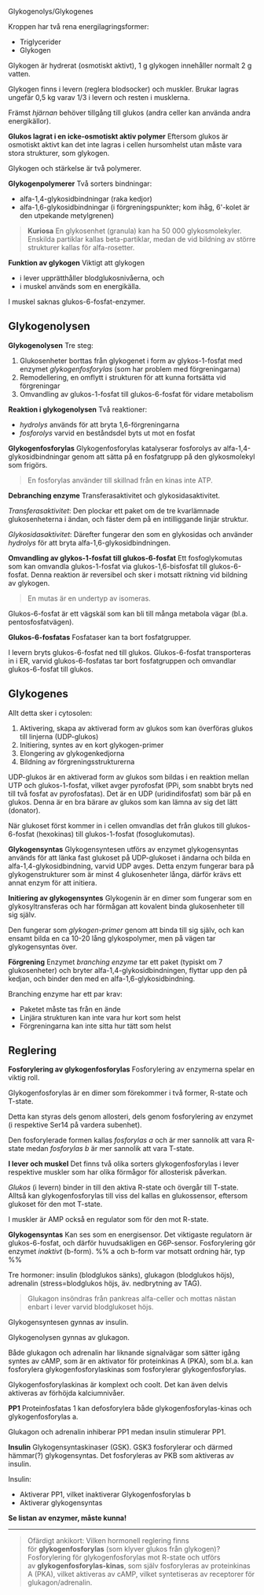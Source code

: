 Glykogenolys/Glykogenes

Kroppen har två rena energilagringsformer:
- Triglycerider
- Glykogen

Glykogen är hydrerat (osmotiskt aktivt), 1 g glykogen innehåller normalt 2 g vatten.

Glykogen finns i levern (reglera blodsocker) och muskler. Brukar lagras ungefär 0,5 kg varav 1/3 i levern och resten i musklerna.

Främst *hjärnan* behöver tillgång till glukos (andra celler kan använda andra energikällor).

**Glukos lagrat i en icke-osmotiskt aktiv polymer**
Eftersom glukos är osmotiskt aktivt kan det inte lagras i cellen hursomhelst utan måste vara stora strukturer, som glykogen.

Glykogen och stärkelse är två polymerer.

**Glykogenpolymerer**
Två sorters bindningar:
- alfa-1,4-glykosidbindningar (raka kedjor)
- alfa-1,6-glykosidbindningar (i förgreningspunkter; kom ihåg, 6'-kolet är den utpekande metylgrenen)

> **Kuriosa**
> En glykosenhet (granula) kan ha 50 000 glykosmolekyler. Enskilda partiklar kallas beta-partiklar, medan de vid bildning av större strukturer kallas för alfa-rosetter.

**Funktion av glykogen**
Viktigt att glykogen
- i lever upprätthåller blodglukosnivåerna, och
- i muskel används som en energikälla.

I muskel saknas glukos-6-fosfat-enzymer.

## Glykogenolysen
**Glykogenolysen**
Tre steg:
1. Glukosenheter borttas från glykogenet i form av glykos-1-fosfat med enzymet *glykogenfosforylas* (som har problem med förgreningarna)
2. Remodellering, en omflytt i strukturen för att kunna fortsätta vid förgreningar
3. Omvandling av glukos-1-fosfat till glukos-6-fosfat för vidare metabolism

**Reaktion i glykogenolysen**
Två reaktioner:
- *hydrolys* används för att bryta 1,6-förgreningarna
- *fosforolys* varvid en beståndsdel byts ut mot en fosfat

**Glykogenfosforylas**
Glykogenfosforylas katalyserar fosforolys av alfa-1,4-glykosidbindningar genom att sätta på en fosfatgrupp på den glykosmolekyl som frigörs.

> En fosforylas använder till skillnad från en kinas inte ATP.

**Debranching enzyme**
Transferasaktivitet och glykosidasaktivitet.

*Transferasaktivitet*:
Den plockar ett paket om de tre kvarlämnade glukosenheterna i ändan, och fäster dem på en intilliggande linjär struktur.

*Glykosidasaktivitet*:
Därefter fungerar den som en glykosidas och använder *hydrolys* för att bryta alfa-1,6-glykosidbindningen.

**Omvandling av glykos-1-fosfat till glukos-6-fosfat**
Ett fosfoglykomutas som kan omvandla glukos-1-fosfat via glukos-1,6-bisfosfat till glukos-6-fosfat. Denna reaktion är reversibel och sker i motsatt riktning vid bildning av glykogen.

> En mutas är en undertyp av isomeras.

Glukos-6-fosfat är ett vägskäl som kan bli till många metabola vägar (bl.a. pentosfosfatvägen).

**Glukos-6-fosfatas**
Fosfataser kan ta bort fosfatgrupper.

I levern bryts glukos-6-fosfat ned till glukos. Glukos-6-fosfat transporteras in i ER, varvid glukos-6-fosfatas tar bort fosfatgruppen och omvandlar glukos-6-fosfat till glukos.
## Glykogenes
Allt detta sker i cytosolen:
1. Aktivering, skapa av aktiverad form av glukos som kan överföras glukos till linjerna (UDP-glukos)
2. Initiering, syntes av en kort glykogen-primer
3. Elongering av glykogenkedjorna
4. Bildning av förgreningsstrukturerna

UDP-glukos är en aktiverad form av glukos som bildas i en reaktion mellan UTP och glukos-1-fosfat, vilket avger pyrofosfat (PPi, som snabbt bryts ned till två fosfat av pyrofosfatas). Det är en UDP (uridindifosfat) som bär på en glukos. Denna är en bra bärare av glukos som kan lämna av sig det lätt (donator).

När glukoset först kommer in i cellen omvandlas det från glukos till glukos-6-fosfat (hexokinas) till glukos-1-fosfat (fosoglukomutas).


**Glykogensyntas**
Glykogensyntesen utförs av enzymet glykogensyntas används för att länka fast glukoset på UDP-glukoset i ändarna och bilda en alfa-1,4-glykosidbindning, varvid UDP avges. Detta enzym fungerar bara på glykogenstrukturer som är minst 4 glukosenheter långa, därför krävs ett annat enzym för att initiera.

**Initiering av glykogensyntes**
Glykogenin är en dimer som fungerar som en glykosyltransferas och har förmågan att kovalent binda glukosenheter till sig själv.

Den fungerar som *glykogen-primer* genom att binda till sig själv, och kan ensamt bilda en ca 10-20 lång glykospolymer, men på vägen tar glykogensyntas över.

**Förgrening**
Enzymet *branching enzyme* tar ett paket (typiskt om 7 glukosenheter) och bryter alfa-1,4-glykosidbindningen, flyttar upp den på kedjan, och binder den med en alfa-1,6-glykosidbindning.

Branching enzyme har ett par krav:
- Paketet måste tas från en ände
- Linjära strukturen kan inte vara hur kort som helst
- Förgreningarna kan inte sitta hur tätt som helst
## Reglering
**Fosforylering av glykogenfosforylas**
Fosforylering av enzymerna spelar en viktig roll.

Glykogenfosforylas är en dimer som förekommer i två former, R-state och T-state.

Detta kan styras dels genom allosteri, dels genom fosforylering av enzymet (i respektive Ser14 på vardera subenhet).

Den fosforylerade formen kallas *fosforylas a* och är mer sannolik att vara R-state medan *fosforylas b* är mer sannolik att vara T-state.

**I lever och muskel**
Det finns två olika sorters glykogenfosforylas i lever respektive muskler som har olika förmågor för allosterisk påverkan.

*Glukos* (i levern) binder in till den aktiva R-state och övergår till T-state. Alltså kan glykogenfosforylas till viss del kallas en glukossensor, eftersom glukoset för den mot T-state.

I muskler är AMP också en regulator som för den mot R-state.

**Glykogensyntas**
Kan ses som en energisensor. Det viktigaste regulatorn är glukos-6-fosfat, och därför huvudsakligen en G6P-sensor. Fosforylering gör enzymet *inaktivt* (b-form). %% a och b-form var motsatt ordning här, typ %%

Tre hormoner: insulin (blodglukos sänks), glukagon (blodglukos höjs), adrenalin (stress=blodglukos höjs, äv. nedbrytning av TAG).

> Glukagon insöndras från pankreas alfa-celler och mottas nästan enbart i lever varvid blodglukoset höjs.

Glykogensyntesen gynnas av insulin.

Glykogenolysen gynnas av glukagon.

Både glukagon och adrenalin har liknande signalvägar som sätter igång syntes av cAMP, som är en aktivator för proteinkinas A (PKA), som bl.a. kan fosforylera glykogenfosforylaskinas som fosforylerar glykogenfosforylas.

Glykogenfosforylaskinas är komplext och coolt. Det kan även delvis aktiveras av förhöjda kalciumnivåer.

**PP1**
Proteinfosfatas 1 kan defosforylera både glykogenfosforylas-kinas och glykogenfosforylas a.

Glukagon och adrenalin inhiberar PP1 medan insulin stimulerar PP1.

**Insulin**
Glykogensyntaskinaser (GSK). GSK3 fosforylerar och därmed hämmar(?) glykogensyntas. Det fosforyleras av PKB som aktiveras av insulin.

Insulin:
- Aktiverar PP1, vilket inaktiverar Glykogenfosforylas b
- Aktiverar glykogensyntas


**Se listan av enzymer, måste kunna!**

---

> Ofärdigt ankikort:
> Vilken hormonell reglering finns för **glykogenfosforylas** (som klyver glukos från glykogen)?
> Fosforylering för glykogenfosforylas mot R-state och utförs av **glykogenfosforylas-kinas**, som själv fosforyleras av proteinkinas A (PKA), vilket aktiveras av cAMP, vilket syntetiseras av receptorer för glukagon/adrenalin.


